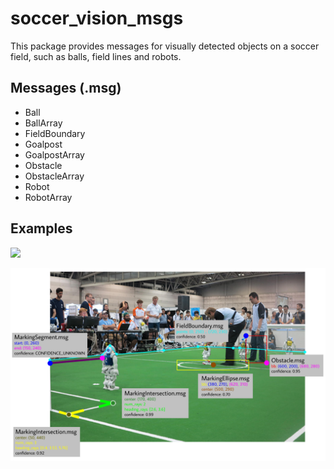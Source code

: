 # soccer_vision_msgs

This package provides messages for visually detected objects on a soccer field, such as balls, field lines and robots.

## Messages (.msg)

* Ball
* BallArray
* FieldBoundary
* Goalpost
* GoalpostArray
* Obstacle
* ObstacleArray
* Robot
* RobotArray 

## Examples

![](images/soccer_vision_msgs_visualized.png)

![](images/obstacle_fieldboundary_markings_visualized.png)